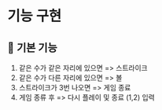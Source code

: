 # 기능 구현

## 🚀 기본 기능
 1. 같은 수가 같은 자리에 있으면 => 스트라이크
 2. 같은 수가 다른 자리에 있으면 => 볼
 3. 스트라이크가 3번 나오면      => 게임 종료
 4. 게임 종류 후                 => 다시 플레이 및 종료 (1,2) 입력
